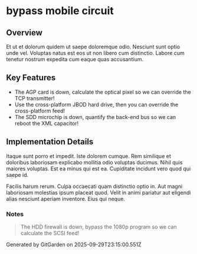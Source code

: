 # bypass mobile circuit

## Overview
Et ut et dolorum quidem ut saepe doloremque odio. Nesciunt sunt optio unde vel. Voluptas natus est eos ut non libero cum distinctio. Labore cum tenetur nostrum expedita cum eaque quas accusantium.

## Key Features
- The AGP card is down, calculate the optical pixel so we can override the TCP transmitter!
- Use the cross-platform JBOD hard drive, then you can override the cross-platform feed!
- The SDD microchip is down, quantify the back-end bus so we can reboot the XML capacitor!

## Implementation Details
Itaque sunt porro et impedit. Iste dolorem cumque. Rem similique et doloribus laboriosam explicabo mollitia odio voluptas ducimus. Nihil quis maiores voluptas. Est ea minus qui est ea. Cupiditate incidunt vero quod qui saepe id.
 Facilis harum rerum. Culpa occaecati quam distinctio optio in. Aut magni laboriosam molestias ipsum placeat quod. Velit in animi pariatur aut eligendi alias nesciunt aperiam inventore. Eius qui neque.

### Notes
> The HDD firewall is down, bypass the 1080p program so we can calculate the SCSI feed!

Generated by GitGarden on 2025-09-29T23:15:00.551Z